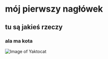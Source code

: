 # mój pierwszy nagłówek
## tu są jakieś rzeczy
### ala ma kota

![Image of Yaktocat](https://octodex.github.com/images/yaktocat.png)
